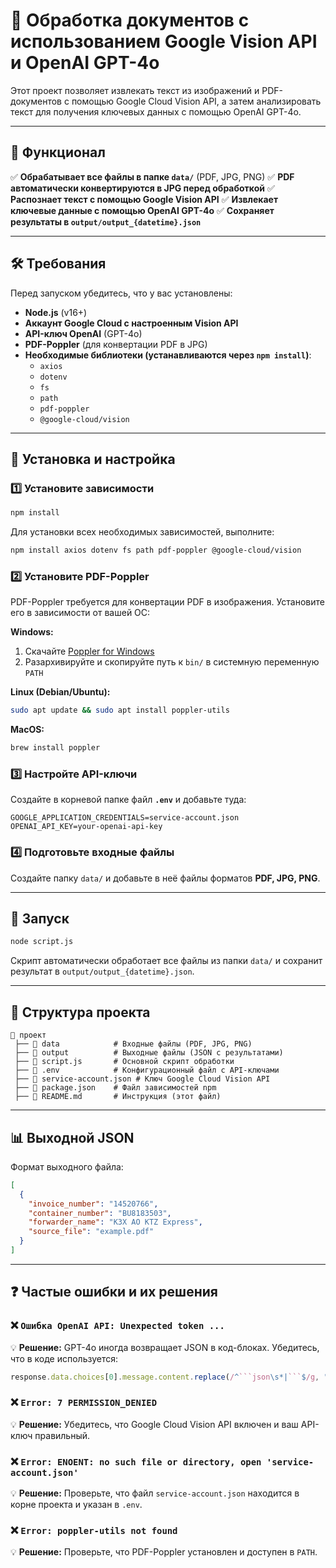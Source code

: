# 📄 Обработка документов с использованием Google Vision API и OpenAI GPT-4o

Этот проект позволяет извлекать текст из изображений и PDF-документов с помощью Google Cloud Vision API, а затем анализировать текст для получения ключевых данных с помощью OpenAI GPT-4o. 

---
## 📌 Функционал
✅ **Обрабатывает все файлы в папке `data/`** (PDF, JPG, PNG)
✅ **PDF автоматически конвертируются в JPG перед обработкой**
✅ **Распознает текст с помощью Google Vision API**
✅ **Извлекает ключевые данные с помощью OpenAI GPT-4o**
✅ **Сохраняет результаты в `output/output_{datetime}.json`**

---
## 🛠 Требования
Перед запуском убедитесь, что у вас установлены:

- **Node.js** (v16+)
- **Аккаунт Google Cloud с настроенным Vision API**
- **API-ключ OpenAI** (GPT-4o)
- **PDF-Poppler** (для конвертации PDF в JPG)
- **Необходимые библиотеки (устанавливаются через `npm install`)**:
  - `axios`
  - `dotenv`
  - `fs`
  - `path`
  - `pdf-poppler`
  - `@google-cloud/vision`

---
## 🔧 Установка и настройка
### 1️⃣ Установите зависимости

```sh
npm install
```

Для установки всех необходимых зависимостей, выполните:
```sh
npm install axios dotenv fs path pdf-poppler @google-cloud/vision
```

### 2️⃣ Установите PDF-Poppler
PDF-Poppler требуется для конвертации PDF в изображения. Установите его в зависимости от вашей ОС:

**Windows:**
1. Скачайте [Poppler for Windows](https://github.com/oschwartz10612/poppler-windows/releases)
2. Разархивируйте и скопируйте путь к `bin/` в системную переменную `PATH`

**Linux (Debian/Ubuntu):**
```sh
sudo apt update && sudo apt install poppler-utils
```

**MacOS:**
```sh
brew install poppler
```

### 3️⃣ Настройте API-ключи
Создайте в корневой папке файл **`.env`** и добавьте туда:

```
GOOGLE_APPLICATION_CREDENTIALS=service-account.json
OPENAI_API_KEY=your-openai-api-key
```


### 4️⃣ Подготовьте входные файлы

Создайте папку `data/` и добавьте в неё файлы форматов **PDF, JPG, PNG**.

---
## 🚀 Запуск

```sh
node script.js
```

Скрипт автоматически обработает все файлы из папки `data/` и сохранит результат в `output/output_{datetime}.json`.

---
## 📂 Структура проекта
```
📁 проект
 ├── 📁 data            # Входные файлы (PDF, JPG, PNG)
 ├── 📁 output          # Выходные файлы (JSON с результатами)
 ├── 📄 script.js       # Основной скрипт обработки
 ├── 📄 .env            # Конфигурационный файл с API-ключами
 ├── 📄 service-account.json # Ключ Google Cloud Vision API
 ├── 📄 package.json    # Файл зависимостей npm
 ├── 📄 README.md       # Инструкция (этот файл)
```

---
## 📊 Выходной JSON

Формат выходного файла:

```json
[
  {
    "invoice_number": "14520766",
    "container_number": "BU8183503",
    "forwarder_name": "КЗХ AO KTZ Express",
    "source_file": "example.pdf"
  }
]
```

---
## ❓ Частые ошибки и их решения

### ❌ `Ошибка OpenAI API: Unexpected token ...`
💡 **Решение:** GPT-4o иногда возвращает JSON в код-блоках. Убедитесь, что в коде используется:
```javascript
response.data.choices[0].message.content.replace(/^```json\s*|```$/g, "").trim()
```

### ❌ `Error: 7 PERMISSION_DENIED`
💡 **Решение:** Убедитесь, что Google Cloud Vision API включен и ваш API-ключ правильный.

### ❌ `Error: ENOENT: no such file or directory, open 'service-account.json'`
💡 **Решение:** Проверьте, что файл `service-account.json` находится в корне проекта и указан в `.env`.

### ❌ `Error: poppler-utils not found`
💡 **Решение:** Проверьте, что PDF-Poppler установлен и доступен в `PATH`.

